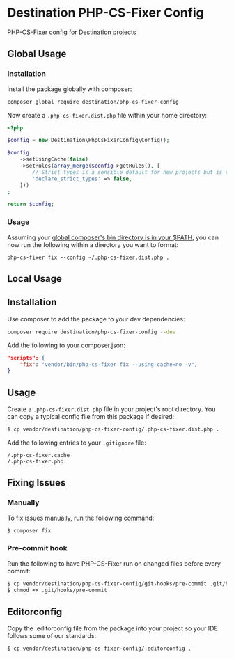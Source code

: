# Destination PHP-CS-Fixer Config

PHP-CS-Fixer config for Destination projects

## Global Usage

### Installation

Install the package globally with composer:

```bash
composer global require destination/php-cs-fixer-config
```

Now create a `.php-cs-fixer.dist.php` file within your home directory:

```php
<?php

$config = new Destination\PhpCsFixerConfig\Config();

$config
    ->setUsingCache(false)
    ->setRules(array_merge($config->getRules(), [
        // Strict types is a sensible default for new projects but is risky on an existing code base
        'declare_strict_types' => false,
    ]))
;

return $config;
```

### Usage

Assuming your [global composer's bin directory is in your $PATH](https://getcomposer.org/doc/03-cli.md#global), you can now run the following within a directory you want to format:

```
php-cs-fixer fix --config ~/.php-cs-fixer.dist.php .
```

## Local Usage

## Installation

Use composer to add the package to your dev dependencies:

```bash
composer require destination/php-cs-fixer-config --dev
```

Add the following to your composer.json:

```json
"scripts": {
    "fix": "vendor/bin/php-cs-fixer fix --using-cache=no -v",
}
```

## Usage

Create a `.php-cs-fixer.dist.php` file in your project's root directory.
You can copy a typical config file from this package if desired:

```bash
$ cp vendor/destination/php-cs-fixer-config/.php-cs-fixer.dist.php .
```

Add the following entries to your `.gitignore` file:

```
/.php-cs-fixer.cache
/.php-cs-fixer.php
```

## Fixing Issues

### Manually

To fix issues manually, run the following command:

```bash
$ composer fix
```

### Pre-commit hook

Run the following to have PHP-CS-Fixer run on changed files before every commit:

```bash
$ cp vendor/destination/php-cs-fixer-config/git-hooks/pre-commit .git/hooks/pre-commit
$ chmod +x .git/hooks/pre-commit
```

## Editorconfig

Copy the .editorconfig file from the package into your project so your IDE follows some of our standards:

```bash
$ cp vendor/destination/php-cs-fixer-config/.editorconfig .
```
